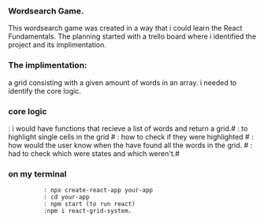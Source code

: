 ### Wordsearch Game.

This wordsearch game was created in a way that i could learn the React Fundamentals.
The planning started with a trello board where i identified the project and its implimentation.
### The implimentation:
  a grid consisting with a given amount of words in an array.
  i needed to identify the core logic.
### core logic  
   : i would have functions that recieve a list of words and return a grid.#
   : to highlight single cells in the grid #
   : how to check if they were highlighted #
   : how would the user know when the have found all the words in the grid. #
   : had to check which were states and which weren't.#
            

### on my terminal
              : npx create-react-app your-app
              : cd your-app
              : npm start (to run react)
              :npm i react-grid-system.              
